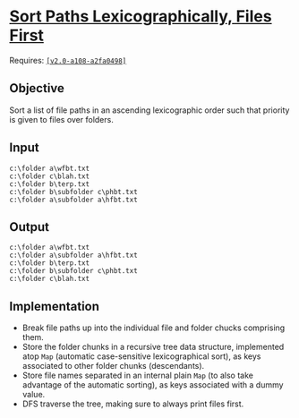 # [Sort Paths Lexicographically, Files First](https://www.autohotkey.com/boards/viewtopic.php?f=76&t=71052)

Requires: [`[v2.0-a108-a2fa0498]`](https://github.com/Lexikos/AutoHotkey_L/releases/tag/v2.0-a108)

## Objective

Sort a list of file paths in an ascending lexicographic order such that priority is given to files over folders.

## Input

```
c:\folder a\wfbt.txt
c:\folder c\blah.txt
c:\folder b\terp.txt
c:\folder b\subfolder c\phbt.txt
c:\folder a\subfolder a\hfbt.txt
```

## Output

```
c:\folder a\wfbt.txt
c:\folder a\subfolder a\hfbt.txt
c:\folder b\terp.txt
c:\folder b\subfolder c\phbt.txt
c:\folder c\blah.txt
```

## Implementation

- Break file paths up into the individual file and folder chucks comprising them.
- Store the folder chunks in a recursive tree data structure, implemented atop `Map` (automatic case-sensitive lexicographical sort), as keys associated to other folder chunks (descendants).
- Store file names separated in an internal plain `Map` (to also take advantage of the automatic sorting), as keys associated with a dummy value.
- DFS traverse the tree, making sure to always print files first.